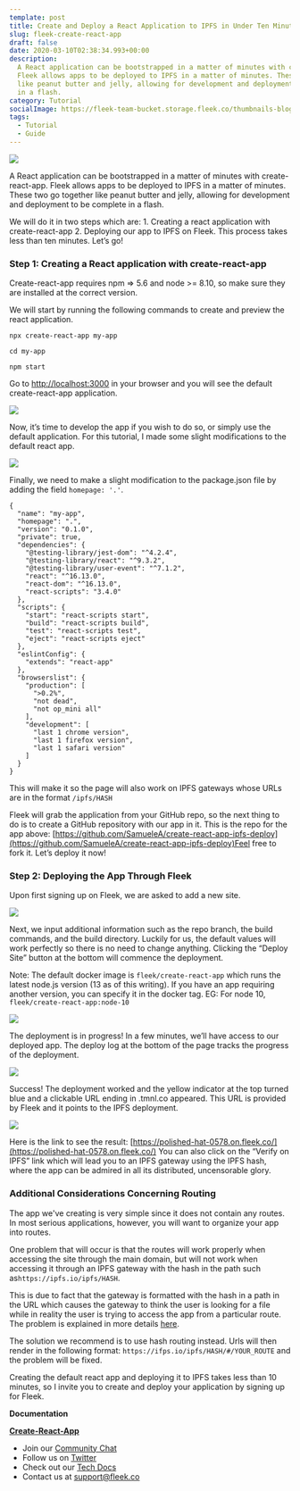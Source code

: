 ```yaml
---
template: post
title: Create and Deploy a React Application to IPFS in Under Ten Minutes
slug: fleek-create-react-app
draft: false
date: 2020-03-10T02:38:34.993+00:00
description:
  A React application can be bootstrapped in a matter of minutes with create-react-app.
  Fleek allows apps to be deployed to IPFS in a matter of minutes. These two go together
  like peanut butter and jelly, allowing for development and deployment to be complete
  in a flash.
category: Tutorial
socialImage: https://fleek-team-bucket.storage.fleek.co/thumbnails-blog/CreateReactAppSocialimage.png
tags:
  - Tutorial
  - Guide
---
```


![](https://fleek-team-bucket.storage.fleek.co/thumbnails-blog/CreateReactAppSocialimage.png)

A React application can be bootstrapped in a matter of minutes with create-react-app. Fleek allows apps to be deployed to IPFS in a matter of minutes. These two go together like peanut butter and jelly, allowing for development and deployment to be complete in a flash.

We will do it in two steps which are: 1. Creating a react application with create-react-app 2. Deploying our app to IPFS on Fleek. This process takes less than ten minutes. Let’s go!

### Step 1: Creating a React application with create-react-app

Create-react-app requires npm => 5.6 and node >= 8.10, so make sure they are installed at the correct version.

We will start by running the following commands to create and preview the react application.

`npx create-react-app my-app`

`cd my-app`

`npm start`

Go to [http://localhost:3000](http://localhost:3000) in your browser and you will see the default create-react-app application.

![](./media/1-localhost.png)

Now, it’s time to develop the app if you wish to do so, or simply use the default application. For this tutorial, I made some slight modifications to the default react app.

![](./media/2createreactapp.png)

Finally, we need to make a slight modification to the package.json file by adding the field `homepage: '.'`.

    {
      "name": "my-app",
      "homepage": ".",
      "version": "0.1.0",
      "private": true,
      "dependencies": {
        "@testing-library/jest-dom": "^4.2.4",
        "@testing-library/react": "^9.3.2",
        "@testing-library/user-event": "^7.1.2",
        "react": "^16.13.0",
        "react-dom": "^16.13.0",
        "react-scripts": "3.4.0"
      },
      "scripts": {
        "start": "react-scripts start",
        "build": "react-scripts build",
        "test": "react-scripts test",
        "eject": "react-scripts eject"
      },
      "eslintConfig": {
        "extends": "react-app"
      },
      "browserslist": {
        "production": [
          ">0.2%",
          "not dead",
          "not op_mini all"
        ],
        "development": [
          "last 1 chrome version",
          "last 1 firefox version",
          "last 1 safari version"
        ]
      }
    }

This will make it so the page will also work on IPFS gateways whose URLs are in the format `/ipfs/HASH`

Fleek will grab the application from your GitHub repo, so the next thing to do is to create a GitHub repository with our app in it. This is the repo for the app above: [https://github.com/SamueleA/create-react-app-ipfs-deploy](https://github.com/SamueleA/create-react-app-ipfs-deploy)Feel free to fork it. Let’s deploy it now!

### Step 2: Deploying the App Through Fleek

Upon first signing up on Fleek, we are asked to add a new site.

![](./media/3-add-site.png)

Next, we input additional information such as the repo branch, the build commands, and the build directory. Luckily for us, the default values will work perfectly so there is no need to change anything. Clicking the “Deploy Site” button at the bottom will commence the deployment.

Note: The default docker image is `fleek/create-react-app` which runs the latest node.js version (13 as of this writing). If you have an app requiring another version, you can specify it in the docker tag. EG: For node 10, `fleek/create-react-app:node-10`

![](./media/4reactapp.png)

The deployment is in progress! In a few minutes, we’ll have access to our deployed app. The deploy log at the bottom of the page tracks the progress of the deployment.

![](./media/5reactapp.png)

Success! The deployment worked and the yellow indicator at the top turned blue and a clickable URL ending in .tmnl.co appeared. This URL is provided by Fleek and it points to the IPFS deployment.

![](./media/6-og-success.png)

Here is the link to see the result: [https://polished-hat-0578.on.fleek.co/](https://polished-hat-0578.on.fleek.co/) You can also click on the “Verify on IPFS” link which will lead you to an IPFS gateway using the IPFS hash, where the app can be admired in all its distributed, uncensorable glory.

### **Additional Considerations Concerning Routing**

The app we've creating is very simple since it does not contain any routes. In most serious applications, however, you will want to organize your app into routes.

One problem that will occur is that the routes will work properly when accessing the site through the main domain, but will not work when accessing it through an IPFS gateway with the hash in the path such as`https://ipfs.io/ipfs/HASH`.

This is due to fact that the gateway is formatted with the hash in a path in the URL which causes the gateway to think the user is looking for a file while in reality the user is trying to access the app from a particular route. The problem is explained in more details [here](https://youtu.be/EOca15VdP-8?t=155).

The solution we recommend is to use hash routing instead. Urls will then render in the following format: `https://ifps.io/ipfs/HASH/#/YOUR_ROUTE` and the problem will be fixed.

Creating the default react app and deploying it to IPFS takes less than 10 minutes, so I invite you to create and deploy your application by signing up for Fleek.

**Documentation**

[**Create-React-App**](https://reactjs.org/docs/create-a-new-react-app.html)

- Join our [Community Chat](https://slack.fleek.co/)
- Follow us on [Twitter](https://twitter.com/fleek)
- Check out our [Tech Docs](https://docs.fleek.co/)
- Contact us at support@fleek.co
